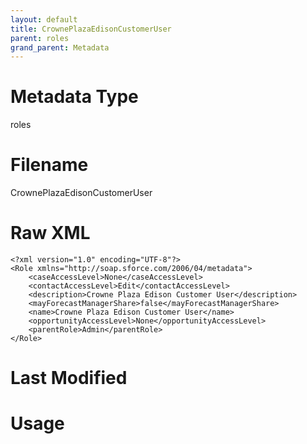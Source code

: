 ```yaml
---
layout: default
title: CrownePlazaEdisonCustomerUser
parent: roles
grand_parent: Metadata
---
```

# Metadata Type
roles


# Filename 
CrownePlazaEdisonCustomerUser


# Raw XML
```
<?xml version="1.0" encoding="UTF-8"?>
<Role xmlns="http://soap.sforce.com/2006/04/metadata">
    <caseAccessLevel>None</caseAccessLevel>
    <contactAccessLevel>Edit</contactAccessLevel>
    <description>Crowne Plaza Edison Customer User</description>
    <mayForecastManagerShare>false</mayForecastManagerShare>
    <name>Crowne Plaza Edison Customer User</name>
    <opportunityAccessLevel>None</opportunityAccessLevel>
    <parentRole>Admin</parentRole>
</Role>
```


# Last Modified


# Usage
